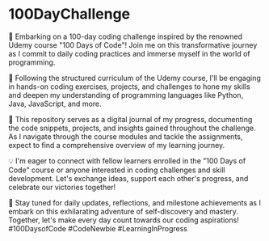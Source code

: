 # 100DayChallenge
🚀 Embarking on a 100-day coding challenge inspired by the renowned Udemy course "100 Days of Code"! Join me on this transformative journey as I commit to daily coding practices and immerse myself in the world of programming.

📅 Following the structured curriculum of the Udemy course, I'll be engaging in hands-on coding exercises, projects, and challenges to hone my skills and deepen my understanding of programming languages like Python, Java, JavaScript, and more.

📝 This repository serves as a digital journal of my progress, documenting the code snippets, projects, and insights gained throughout the challenge. As I navigate through the course modules and tackle the assignments, expect to find a comprehensive overview of my learning journey.

💡 I'm eager to connect with fellow learners enrolled in the "100 Days of Code" course or anyone interested in coding challenges and skill development. Let's exchange ideas, support each other's progress, and celebrate our victories together!

📌 Stay tuned for daily updates, reflections, and milestone achievements as I embark on this exhilarating adventure of self-discovery and mastery. Together, let's make every day count towards our coding aspirations! #100DaysofCode #CodeNewbie #LearningInProgress
